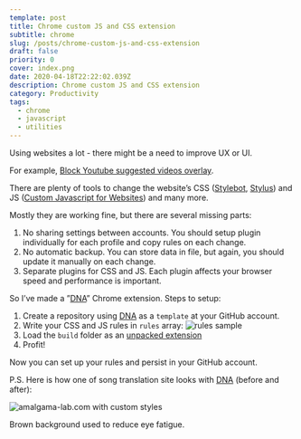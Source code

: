 ```yaml
---
template: post
title: Chrome custom JS and CSS extension
subtitle: chrome
slug: /posts/chrome-custom-js-and-css-extension
draft: false
priority: 0
cover: index.png
date: 2020-04-18T22:22:02.039Z
description: Chrome custom JS and CSS extension
category: Productivity
tags:
  - chrome
  - javascript
  - utilities
---
```


Using websites a lot - there might be a need to improve UX or UI.

For example, [Block Youtube suggested videos overlay](/posts/block-youtube-suggested-videos-overlay).

There are plenty of tools to change the website’s CSS ([Stylebot](https://chrome.google.com/webstore/detail/stylebot/oiaejidbmkiecgbjeifoejpgmdaleoha?hl=en), [Stylus](https://chrome.google.com/webstore/detail/stylus/clngdbkpkpeebahjckkjfobafhncgmne?hl=en)) and JS ([Custom Javascript for Websites](https://chrome.google.com/webstore/detail/custom-javascript-for-web/ddbjnfjiigjmcpcpkmhogomapikjbjdk?hl=en)) and many more.

Mostly they are working fine, but there are several missing parts:

1. No sharing settings between accounts. You should setup plugin individually for each profile and copy rules on each change.
2. No automatic backup. You can store data in file, but again, you should update it manually on each change.
3. Separate plugins for CSS and JS. Each plugin affects your browser speed and performance is important.

So I’ve made a ”[DNA](https://github.com/dospolov/dna)” Chrome extension. Steps to setup:

1. Create a repository using [DNA](https://github.com/dospolov/dna) as a `template` at your GitHub account.
2. Write your CSS and JS rules in `rules` array:
![rules sample](/media/dna-1/dna-1.png 'rules sample')
3. Load the `build` folder as an [unpacked extension](https://webkul.com/blog/how-to-install-the-unpacked-extension-in-chrome/)
4. Profit!

Now you can set up your rules and persist in your GitHub account.

P.S. Here is how one of song translation site looks with [DNA](https://github.com/dospolov/dna) (before and after):

![amalgama-lab.com with custom styles](/media/dna-1/dna-2.png 'amalgama-lab.com with custom styles')

Brown background used to reduce eye fatigue.
